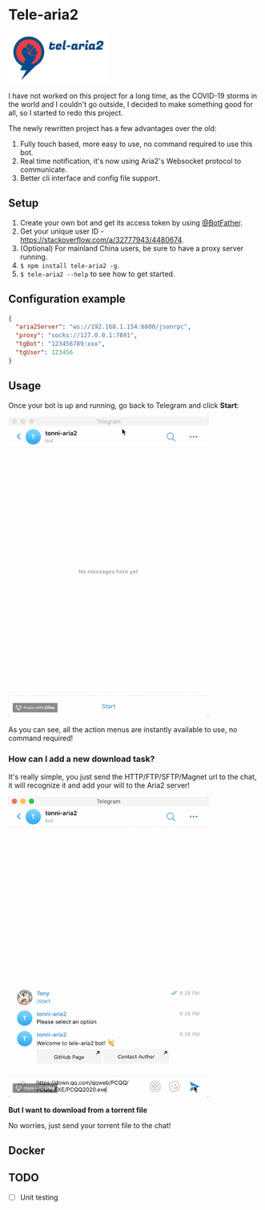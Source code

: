 # Tele-aria2

![Logo](./images/logo.png)

I have not worked on this project for a long time, as the COVID-19 storms in the world and I couldn't go outside, I decided to make something good for all, so I started to redo this project.

The newly rewritten project has a few advantages over the old:

1. Fully touch based, more easy to use, no command required to use this bot.
2. Real time notification, it's now using Aria2's Websocket protocol to communicate.
3. Better cli interface and config file support.

## Setup

1. Create your own bot and get its access token by using [@BotFather](https://telegram.me/botfather).
1. Get your unique user ID - https://stackoverflow.com/a/32777943/4480674.
1. (Optional) For mainland China users, be sure to have a proxy server running.
1. `$ npm install tele-aria2 -g`.
1. `$ tele-aria2 --help` to see how to get started.

## Configuration example

```json
{
  "aria2Server": "ws://192.168.1.154:6800/jsonrpc",
  "proxy": "socks://127.0.0.1:7891",
  "tgBot": "123456789:xxx",
  "tgUser": 123456
}
```

## Usage

Once your bot is up and running, go back to Telegram and click **Start**:

<img src="./images/tele-aria2.start.gif" alt="start" width="400px">

As you can see, all the action menus are instantly available to use, no command required!

### How can I add a new download task?

It's really simple, you just send the HTTP/FTP/SFTP/Magnet url to the chat, it will recognize it and add your will to the Aria2 server!

<img src="./images/tele-aria2.download.gif" alt="download" width="400px">

**But I want to download from a torrent file**

No worries, just send your torrent file to the chat!

## Docker

## TODO

- [ ] Unit testing
